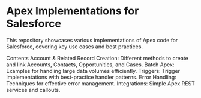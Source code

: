 # Apex Implementations for Salesforce
This repository showcases various implementations of Apex code for Salesforce, covering key use cases and best practices.

Contents
Account & Related Record Creation: Different methods to create and link Accounts, Contacts, Opportunities, and Cases.
Batch Apex: Examples for handling large data volumes efficiently.
Triggers: Trigger implementations with best-practice handler patterns.
Error Handling: Techniques for effective error management.
Integrations: Simple Apex REST services and callouts.
